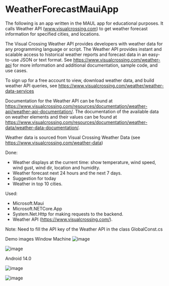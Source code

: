 # WeatherForecastMauiApp

The following is an app written in the MAUL app for educational purposes. It calls Weather API (www.visualcrossing.com) to get weather forecast information for specified cities, and locations.

The Visual Crossing Weather API provides developers with weather data for any programming language or script. The Weather API provides instant and scalable access to historical weather reports and forecast data in an easy-to-use JSON or text format. See https://www.visualcrossing.com/weather-api for more information and additional documentation, sample code, and use cases.

To sign up for a free account to view, download weather data, and build weather API queries, see https://www.visualcrossing.com/weather/weather-data-services

Documentation for the Weather API can be found at https://www.visualcrossing.com/resources/documentation/weather-api/weather-api-documentation/. The documentation of the available data on weather elements and their values can be found at https://www.visualcrossing.com/resources/documentation/weather-data/weather-data-documentation/.

Weather data is sourced from Visual Crossing Weather Data (see https://www.visualcrossing.com/weather-data)

Done:
- Weather displays at the current time: show temperature, wind speed, wind gust, wind dir, location and humidity.
- Weather forecast next 24 hours and the next 7 days.
- Suggestion for today
- Weather in top 10 cities.

Used:

- Microsoft.Maui
- Microsoft.NETCore.App
- System.Net.Http for making requests to the backend.
- Weather API (https://www.visualcrossing.com/).

Note:
Need to fill the API key of the Weather API in the class GlobalConst.cs

Demo images
Window Machine
![image](https://github.com/vinhvu01/WeatherForecastMauiApp/assets/53502920/c1136232-8216-4a4b-b836-31f924b68813)

![image](https://github.com/vinhvu01/WeatherForecastMauiApp/assets/53502920/c0c0b2ab-fb82-47c1-898e-825554be12de)

Android 14.0

![image](https://github.com/vinhvu01/WeatherForecastMauiApp/assets/53502920/14bf7ea6-ec96-4454-97de-120cbf77566f)

![image](https://github.com/vinhvu01/WeatherForecastMauiApp/assets/53502920/82ca10f7-3b94-4d6a-bd56-0ba8dfac48b5)

